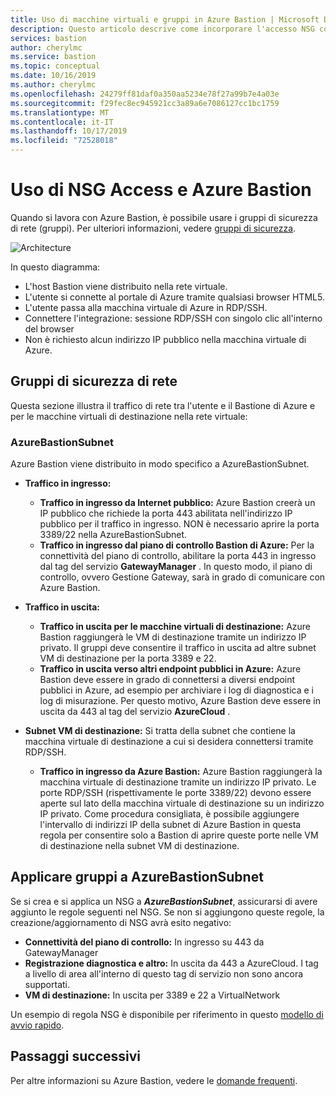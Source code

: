 ```yaml
---
title: Uso di macchine virtuali e gruppi in Azure Bastion | Microsoft Docs
description: Questo articolo descrive come incorporare l'accesso NSG con Azure Bastion
services: bastion
author: cherylmc
ms.service: bastion
ms.topic: conceptual
ms.date: 10/16/2019
ms.author: cherylmc
ms.openlocfilehash: 24279ff81daf0a350aa5234e78f27a99b7e4a03e
ms.sourcegitcommit: f29fec8ec945921cc3a89a6e7086127cc1bc1759
ms.translationtype: MT
ms.contentlocale: it-IT
ms.lasthandoff: 10/17/2019
ms.locfileid: "72528018"
---
```

# <a name="working-with-nsg-access-and-azure-bastion"></a>Uso di NSG Access e Azure Bastion

Quando si lavora con Azure Bastion, è possibile usare i gruppi di sicurezza di rete (gruppi). Per ulteriori informazioni, vedere [gruppi di sicurezza](../virtual-network/security-overview.md). 

![Architecture](./media/bastion-nsg/nsg-architecture.png)

In questo diagramma:

* L'host Bastion viene distribuito nella rete virtuale.
* L'utente si connette al portale di Azure tramite qualsiasi browser HTML5.
* L'utente passa alla macchina virtuale di Azure in RDP/SSH.
* Connettere l'integrazione: sessione RDP/SSH con singolo clic all'interno del browser
* Non è richiesto alcun indirizzo IP pubblico nella macchina virtuale di Azure.

## <a name="nsg"></a>Gruppi di sicurezza di rete

Questa sezione illustra il traffico di rete tra l'utente e il Bastione di Azure e per le macchine virtuali di destinazione nella rete virtuale:

### <a name="azurebastionsubnet"></a>AzureBastionSubnet

Azure Bastion viene distribuito in modo specifico a AzureBastionSubnet.

* **Traffico in ingresso:**

   * **Traffico in ingresso da Internet pubblico:** Azure Bastion creerà un IP pubblico che richiede la porta 443 abilitata nell'indirizzo IP pubblico per il traffico in ingresso. NON è necessario aprire la porta 3389/22 nella AzureBastionSubnet.
   * **Traffico in ingresso dal piano di controllo Bastion di Azure:** Per la connettività del piano di controllo, abilitare la porta 443 in ingresso dal tag del servizio **GatewayManager** . In questo modo, il piano di controllo, ovvero Gestione Gateway, sarà in grado di comunicare con Azure Bastion.

* **Traffico in uscita:**

   * **Traffico in uscita per le macchine virtuali di destinazione:** Azure Bastion raggiungerà le VM di destinazione tramite un indirizzo IP privato. Il gruppi deve consentire il traffico in uscita ad altre subnet VM di destinazione per la porta 3389 e 22.
   * **Traffico in uscita verso altri endpoint pubblici in Azure:** Azure Bastion deve essere in grado di connettersi a diversi endpoint pubblici in Azure, ad esempio per archiviare i log di diagnostica e i log di misurazione. Per questo motivo, Azure Bastion deve essere in uscita da 443 al tag del servizio **AzureCloud** .

* **Subnet VM di destinazione:** Si tratta della subnet che contiene la macchina virtuale di destinazione a cui si desidera connettersi tramite RDP/SSH.

   * **Traffico in ingresso da Azure Bastion:** Azure Bastion raggiungerà la macchina virtuale di destinazione tramite un indirizzo IP privato. Le porte RDP/SSH (rispettivamente le porte 3389/22) devono essere aperte sul lato della macchina virtuale di destinazione su un indirizzo IP privato. Come procedura consigliata, è possibile aggiungere l'intervallo di indirizzi IP della subnet di Azure Bastion in questa regola per consentire solo a Bastion di aprire queste porte nelle VM di destinazione nella subnet VM di destinazione.

## <a name="apply"></a>Applicare gruppi a AzureBastionSubnet

Se si crea e si applica un NSG a ***AzureBastionSubnet***, assicurarsi di avere aggiunto le regole seguenti nel NSG. Se non si aggiungono queste regole, la creazione/aggiornamento di NSG avrà esito negativo:

* **Connettività del piano di controllo:** In ingresso su 443 da GatewayManager
* **Registrazione diagnostica e altro:** In uscita da 443 a AzureCloud. I tag a livello di area all'interno di questo tag di servizio non sono ancora supportati.
* **VM di destinazione:** In uscita per 3389 e 22 a VirtualNetwork

Un esempio di regola NSG è disponibile per riferimento in questo [modello di avvio rapido](https://github.com/Azure/azure-quickstart-templates/tree/master/101-azure-bastion).

## <a name="next-steps"></a>Passaggi successivi

Per altre informazioni su Azure Bastion, vedere le [domande frequenti](bastion-faq.md).